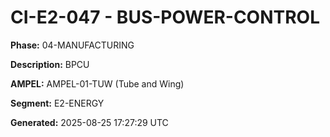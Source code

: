 # CI-E2-047 - BUS-POWER-CONTROL

**Phase:** 04-MANUFACTURING

**Description:** BPCU

**AMPEL:** AMPEL-01-TUW (Tube and Wing)

**Segment:** E2-ENERGY

**Generated:** 2025-08-25 17:27:29 UTC
